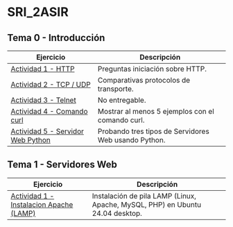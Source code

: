 # SRI_2ASIR

## Tema 0 - Introducción
Ejercicio | Descripción
----------|------------
[Actividad 1 - HTTP](TEMA_0_INTRODUCCION/Actividad_0.1_Introduccion_HTTP/) | Preguntas iniciación sobre HTTP.
[Actividad 2 - TCP / UDP](TEMA_0_INTRODUCCION/Actividad_0.2_comparativa_TCP_UDP/) | Comparativas protocolos de transporte.
[Actividad 3 - Telnet]() | No entregable.
[Actividad 4 - Comando curl](TEMA_0_INTRODUCCION/Actividad_0.4_comando_curl) | Mostrar al menos 5 ejemplos con el comando curl.
[Actividad 5 - Servidor Web Python](TEMA_0_INTRODUCCION/Actividad_0.5_Servidor_Web_Python/) | Probando tres tipos de Servidores Web usando Python.

## Tema 1 - Servidores Web
Ejercicio | Descripción
----------|------------
[Actividad 1 - Instalacion Apache (LAMP)](TEMA_1_SERVIDORES_WEB/Actividad_1_Instalacion_Apache/) | Instalación de pila LAMP (Linux, Apache, MySQL, PHP) en Ubuntu 24.04 desktop.
